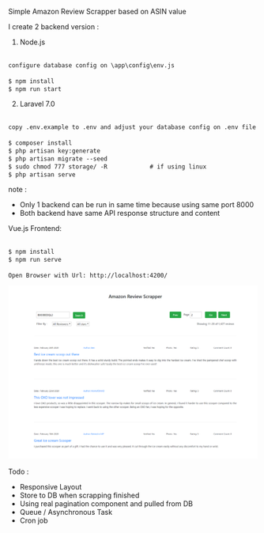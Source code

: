Simple Amazon Review Scrapper based on ASIN value

I create 2 backend version :

1. Node.js

```

configure database config on \app\config\env.js

$ npm install
$ npm run start

```

2. Laravel 7.0

```

copy .env.example to .env and adjust your database config on .env file

$ composer install
$ php artisan key:generate
$ php artisan migrate --seed
$ sudo chmod 777 storage/ -R            # if using linux
$ php artisan serve

```

note : 
- Only 1 backend can be run in same time because using same port 8000
- Both backend have same API response structure and content 


Vue.js Frontend: 

```

$ npm install
$ npm run serve

Open Browser with Url: http://localhost:4200/

```

![Screenshoot](simple-scrapper.png)


Todo : 
- Responsive Layout
- Store to DB when scrapping finished
- Using real pagination component and pulled from DB
- Queue / Asynchronous Task
- Cron job
